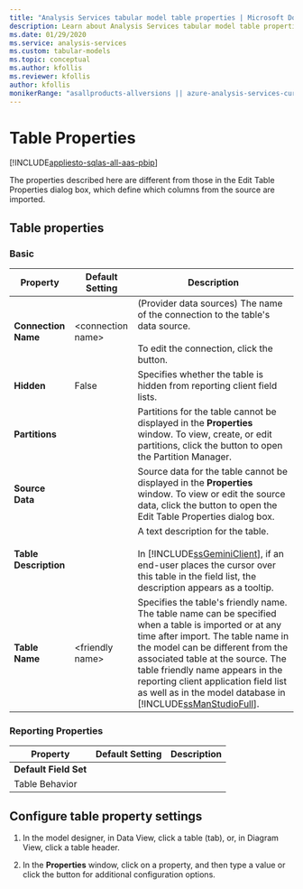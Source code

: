 ```yaml
---
title: "Analysis Services tabular model table properties | Microsoft Docs"
description: Learn about Analysis Services tabular model table properties and how to configure them.
ms.date: 01/29/2020
ms.service: analysis-services
ms.custom: tabular-models
ms.topic: conceptual
ms.author: kfollis
ms.reviewer: kfollis
author: kfollis
monikerRange: "asallproducts-allversions || azure-analysis-services-current || power-bi-premium-current || >= sql-analysis-services-2016"
---
```

# Table Properties

[!INCLUDE[appliesto-sqlas-all-aas-pbip](../includes/appliesto-sqlas-all-aas-pbip.md)]

The properties described here are different from those in the Edit Table Properties dialog box, which define which columns from the source are imported.  
  
## Table properties

### Basic
  
|Property|Default Setting|Description|  
|--------------|---------------------|-----------------|  
|**Connection Name**|\<connection name>|(Provider data sources) The name of the connection to the table's data source.<br /><br /> To edit the connection, click the button. |  
|**Hidden**|False|Specifies whether the table is hidden from reporting client field lists.|  
|**Partitions**||Partitions for the table cannot be displayed in the **Properties** window. To view, create, or edit partitions, click the button to open the Partition Manager.|  
|**Source Data**||Source data for the table cannot be displayed in the **Properties** window. To view or edit the source data, click the button to open the Edit Table Properties dialog box.|  
|**Table Description**||A text description for the table.<br /><br /> In [!INCLUDE[ssGeminiClient](../includes/ssgeminiclient-md.md)], if an end-user places the cursor over this table in the field list, the description appears as a tooltip.|  
|**Table Name**|\<friendly name>|Specifies the table's friendly name. The table name can be specified when a table is imported or at any time after import. The table name in the model can be different from the associated table at the source. The table friendly name appears in the reporting client application field list as well as in the model database in [!INCLUDE[ssManStudioFull](../includes/ssmanstudiofull-md.md)].|  
  
### Reporting Properties
  
|Property|Default Setting|Description|  
|--------------|---------------------|-----------------|  
|**Default Field Set**|||  
|Table Behavior|||  
  
## Configure table property settings  
  
1. In the model designer, in Data View, click a table (tab), or, in Diagram View, click a table header.  
  
2. In the **Properties** window, click on a property, and then type a value or click the button for additional configuration options.  
